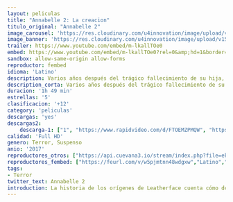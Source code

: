 ```yaml
---
layout: peliculas
title: "Annabelle 2: La creacion"
titulo_original: "Annabelle 2"
image_carousel: 'https://res.cloudinary.com/u4innovation/image/upload/v1561431393/anabelle2-poster-min_wu9nl9.jpg'
image_banner: 'https://res.cloudinary.com/u4innovation/image/upload/v1561431395/anabelkle2-banner_o527we.jpg'
trailer: https://www.youtube.com/embed/m-lkallTOe0
embed: https://www.youtube.com/embed/m-lkallTOe0?rel=0&amp;hd=1&border=0&wmode=opaque&enablejsapi=1&modestbranding=1&controls=1&showinfo=1
sandbox: allow-same-origin allow-forms
reproductor: fembed
idioma: 'Latino'
description: Varios años después del trágico fallecimiento de su hija, un juguetero que crea muñecas y su mujer, acogen en su casa a una monja enfermera y a un grupo de niñas, tratando de convertir su casa en un acogedor orfanato. Sin embargo, las nuevos inquilinos se convertirán en el objetivo de Annabelle, una muñeca poseída por un ser demoníaco. 
description_corta: Varios años después del trágico fallecimiento de su hija, un juguetero que crea muñecas y su mujer, acogen en su casa a una monja enfermera y a un grupo de niñas, tratando de convertir su casa en un acogedor orfanato. Sin embargo, las...
duracion: '1h 49 min'
estrellas: '5'
clasificacion: '+12'
category: 'peliculas'
descargas: 'yes'
descargas2:
    descarga-1: ["1", "https://www.rapidvideo.com/d/FTOEMZPMQW", "https://www.google.com/s2/favicons?domain=openload.co","OpenLoad","https://res.cloudinary.com/imbriitneysam/image/upload/v1541473684/mexico.png", "Latino", "Full HD"]
calidad: 'Full HD'
genero: Terror, Suspenso
anio: '2017'
reproductores_otros: ["https://api.cuevana3.io/stream/index.php?file=ek5lbm9xYWNrS0xYMTZLa2xNbkdvY3ZTb3BtZng4TGp6ZFpobGFMUGtPTFJ5SnFUWU5MSzZkUFhZR1JwbTVha25KR1VvcVBWMGVMWWtaYWhvSkhWNTVtVVoySnJtWm5Tc0tTSGtYdW1qK0RVbHc9PQ","Latino","https://www.zembed.to/public/dist/asteroid.html?id=e5a669cffe985f6b83ab15e5326d5158&title=Annabelle%202:%20Creation","Latino","https://mstream.press/5p0jlbmtdwzv","Latino"]
reproductores_fembed: ["https://feurl.com/v/w5pjmtnn48wdgxw","Latino","https://feurl.com/v/w3516in8enyw-mx","Latino","https://feurl.com/v/7qo7nq2jzw9","Latino"]
tags:
- Terror
twitter_text: Annabelle 2
introduction: La historia de los orígenes de Leatherface cuenta cómo de joven logra escapar de un psiquiátrico junto a cuatro compañeros. El grupo decide secuestrar en su huida a una joven enfermera, a la que llevarán en un infernal viaje en..
---
```



 







